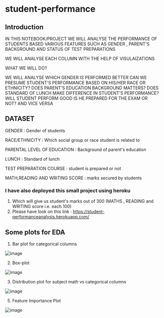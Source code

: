 # student-performance

## Introduction

IN THIS NOTEBOOK/PROJECT WE WILL ANALYSE THE PERFORMANCE OF STUDENTS BASED VARIOUS FEATURES SUCH AS GENDER , PARENT'S BACKGROUND AND STATUS OF TEST PREPARATIONS

WE WILL ANALYSE EACH COLUMN WITH THE HELP OF VISULAIZATIONS

WHAT WE WILL DO?

WE WILL ANALYSE WHICH GENDER IS PERFORMED BETTER
CAN WE PRESUME STUDENT'S PERFORMANCE BASED ON HIS/HER RACE OR ETHNICITY?
DOES PARENT'S EDUCATION BACKGROUND MATTERS?
DOES STANDARD OF LUNCH MAKE DIFFERENCE IN STUDENT'S PERFORMANCE?
WILL STUDENT PERFORM GOOD IS HE PREPARED FOR THE EXAM OR NOT? AND VICE VERSA

## DATASET 

GENDER : Gender of students

RACE/ETHNICITY : Which social group or race student is related to

PARENTAL LEVEL OF EDUCATION : Background of parent's education

LUNCH : Standard of lunch

TEST PREPARATION COURSE : student is prepared or not

MATH,READING AND WRITING SCORE : marks secured by students


### I have also deployed this small project using heroku 
1. Which will give us student's marks out of 300 (MATHS , READING and WRITING score i.e. each 100)
2. Please have look on this link : https://student-performanceanalysis.herokuapp.com/


## Some plots for EDA

1) Bar plot for categorical columns

![image](https://user-images.githubusercontent.com/54737469/164888532-efc78981-a4c1-4fff-af04-2c5cb2f21c74.png)

2) Box-plot

![image](https://user-images.githubusercontent.com/54737469/164888610-9623be08-e113-4594-98b2-afa0f9c7a9a8.png)


3) Distribution plot for subject math vs categorical columns

![image](https://user-images.githubusercontent.com/54737469/164888669-34d153dc-e90a-437a-a8c5-eba8d97071ab.png)

5) Feature Importance Plot

![image](https://user-images.githubusercontent.com/54737469/164888626-f96a04ba-d340-43f0-9c8a-39c0cb920ea7.png)



